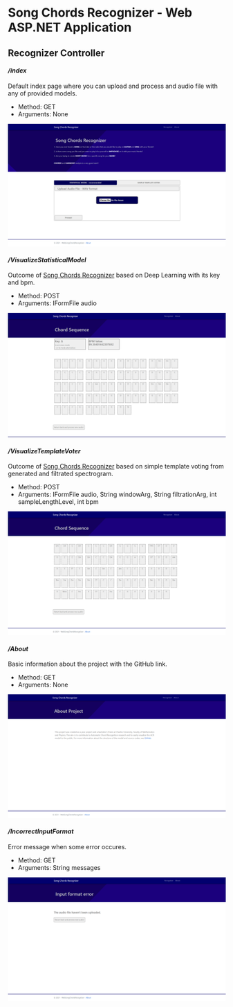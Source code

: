 # Song Chords Recognizer - Web ASP.NET Application

## Recognizer Controller

#### ***/index***

Default index page where you can upload and process and audio file with any of provided models.

- Method: GET
- Arguments: None

![index prtsc](./docs/imgs/index.png)


#### ***/VisualizeStatisticalModel***
Outcome of [Song Chords Recognizer](../ACR_Pipeline/ReadMe.md) based on Deep Learning with its key and bpm.

- Method: POST
- Arguments: IFormFile audio

![VisualizeStatisticalModel prtsc](./docs/imgs/VisualizeStatisticalModel.png)


#### ***/VisualizeTemplateVoter***
Outcome of [Song Chords Recognizer](./SongChordsRecognizer/ReadMe.md) based on simple template voting from generated and filtrated spectrogram.

- Method: POST
- Arguments: IFormFile audio, String windowArg, String filtrationArg, int sampleLengthLevel, int bpm

![VisualizeTemplateVoter prtsc](./docs/imgs/VisualizeTemplateVoter.png)


#### ***/About***
Basic information about the project with the GitHub link.

- Method: GET
- Arguments: None

![About prtsc](./docs/imgs/About.png)


#### */IncorrectInputFormat*
Error message when some error occures.

- Method: GET
- Arguments: String messages

![IncorrectInputFormat prtsc](./docs/imgs/IncorrectInputFormat.png)

